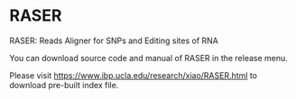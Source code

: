 # RASER
RASER: Reads Aligner for SNPs and Editing sites of RNA

You can download source code and manual of RASER in the release menu.

Please visit https://www.ibp.ucla.edu/research/xiao/RASER.html to download pre-built index file.
